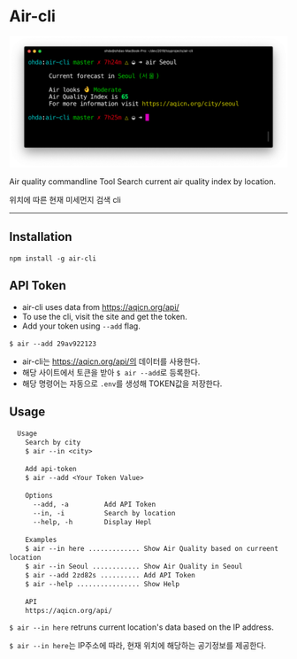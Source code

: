 # Air-cli

![screenshot](screenshot_air-cli.png)

Air quality commandline Tool
Search current air quality index by location.

위치에 따른 현재 미세먼지 검색 cli

---

## Installation

`npm install -g air-cli`

## API Token

- air-cli uses data from https://aqicn.org/api/
- To use the cli, visit the site and get the token.
- Add your token using `--add` flag.

`$ air --add 29av922123`

- air-cli는 https://aqicn.org/api/의 데이터를 사용한다.
- 해당 사이트에서 토큰을 받아 `$ air --add`로 등록한다.
- 해당 명령어는 자동으로 `.env`를 생성해 TOKEN값을 저장한다.

## Usage

```
  Usage
    Search by city
    $ air --in <city>

    Add api-token
    $ air --add <Your Token Value>

    Options
      --add, -a         Add API Token
      --in, -i          Search by location
      --help, -h        Display Hepl

    Examples
    $ air --in here ............. Show Air Quality based on curreent location
    $ air --in Seoul ............ Show Air Quality in Seoul
    $ air --add 2zd82s .......... Add API Token
    $ air --help ................ Show Help

    API
    https://aqicn.org/api/
```

`$ air --in here` retruns current location's data based on the IP address.

`$ air --in here`는 IP주소에 따라, 현재 위치에 해당하는 공기정보를 제공한다.

